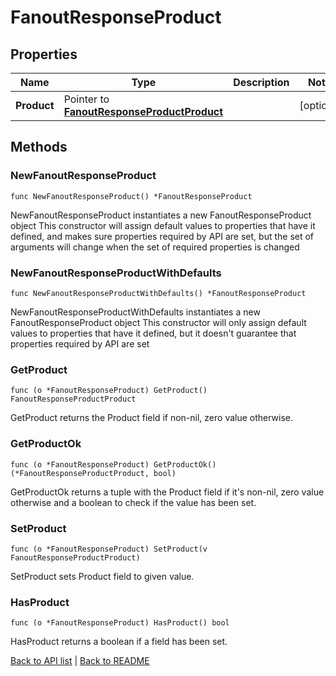 # FanoutResponseProduct

## Properties

Name | Type | Description | Notes
------------ | ------------- | ------------- | -------------
**Product** | Pointer to [**FanoutResponseProductProduct**](FanoutResponseProductProduct.md) |  | [optional] 

## Methods

### NewFanoutResponseProduct

`func NewFanoutResponseProduct() *FanoutResponseProduct`

NewFanoutResponseProduct instantiates a new FanoutResponseProduct object
This constructor will assign default values to properties that have it defined,
and makes sure properties required by API are set, but the set of arguments
will change when the set of required properties is changed

### NewFanoutResponseProductWithDefaults

`func NewFanoutResponseProductWithDefaults() *FanoutResponseProduct`

NewFanoutResponseProductWithDefaults instantiates a new FanoutResponseProduct object
This constructor will only assign default values to properties that have it defined,
but it doesn't guarantee that properties required by API are set

### GetProduct

`func (o *FanoutResponseProduct) GetProduct() FanoutResponseProductProduct`

GetProduct returns the Product field if non-nil, zero value otherwise.

### GetProductOk

`func (o *FanoutResponseProduct) GetProductOk() (*FanoutResponseProductProduct, bool)`

GetProductOk returns a tuple with the Product field if it's non-nil, zero value otherwise
and a boolean to check if the value has been set.

### SetProduct

`func (o *FanoutResponseProduct) SetProduct(v FanoutResponseProductProduct)`

SetProduct sets Product field to given value.

### HasProduct

`func (o *FanoutResponseProduct) HasProduct() bool`

HasProduct returns a boolean if a field has been set.


[Back to API list](../README.md#documentation-for-api-endpoints) | [Back to README](../README.md)
